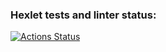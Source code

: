 ### Hexlet tests and linter status:
[![Actions Status](https://github.com/byneev/frontend-project-lvl1/workflows/hexlet-check/badge.svg)](https://github.com/byneev/frontend-project-lvl1/actions)